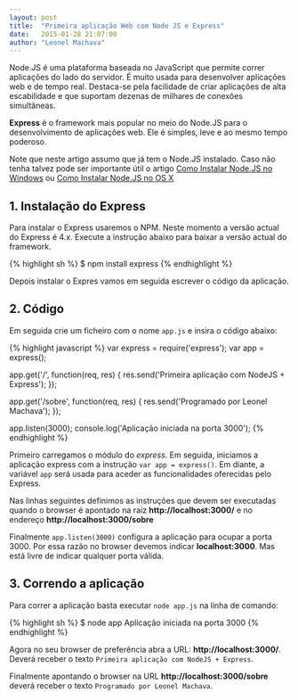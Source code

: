 ```yaml
---
layout: post
title:  "Primeira aplicação Web com Node JS e Express"
date:   2015-01-28 21:07:00
author: "Leonel Machava"
---
```


Node.JS é uma plataforma baseada no JavaScript que permite correr aplicações do lado do servidor. É muito usada para desenvolver aplicações web e de tempo real. Destaca-se pela facilidade de criar aplicações de alta escabilidade e que suportam dezenas de milhares de conexões simultâneas.

**Express** é o framework mais popular no meio do Node.JS para o desenvolvimento de aplicações web. Ele é simples, leve e ao mesmo tempo poderoso.

Note que neste artigo assumo que já tem o Node.JS instalado. Caso não tenha talvez pode ser importante útil o artigo [Como Instalar Node.JS no Windows](http://localhost:4000/2014/06/16/como-instalar-nodejs-no-windows.html) ou [Como Instalar Node.JS no OS X](http://www.conteudogeek.com/2014/06/16/como-instalar-nodejs-no-osx.html)

## 1. Instalação do Express
Para instalar o Express usaremos o NPM. Neste momento a versão actual do Express é 4.x. Execute a instrução abaixo para baixar a versão actual do framework.

{% highlight sh %}
$ npm install express
{% endhighlight %}

Depois instalar o Expres vamos em seguida escrever o código da aplicação.

## 2. Código
Em seguida crie um ficheiro com o nome `app.js` e insira o código abaixo:


{% highlight javascript %}
var express = require('express');
var app = express();

app.get('/', function(req, res) {
  res.send('Primeira aplicação com NodeJS + Express');
});

app.get('/sobre', function(req, res) {
  res.send('Programado por Leonel Machava');
});

app.listen(3000);
console.log('Aplicação iniciada na porta 3000');
{% endhighlight %}

Primeiro carregamos o módulo do *express*. Em seguida, iniciamos a aplicação express com a instrução `var app = express()`. Em diante, a variável `app` será usada para aceder as funcionalidades oferecidas pelo Express.

Nas linhas seguintes definimos as instruções que devem ser executadas quando o browser é apontado na raíz **http://localhost:3000/** e no endereço **http://localhost:3000/sobre**

Finalmente `app.listen(3000)` configura a aplicação para ocupar a porta 3000. Por essa razão no browser devemos indicar **localhost:3000**. Mas está livre de indicar qualquer porta válida.

## 3. Correndo a aplicação
Para correr a aplicação basta executar `node app.js` na linha de comando:

{% highlight sh %}
$ node app
Aplicação iniciada na porta 3000
{% endhighlight %}

Agora no seu browser de preferência abra a URL: **http://localhost:3000/**. Deverá receber o texto `Primeira aplicação com NodeJS + Express`.

Finalmente apontando o browser na URL **http://localhost:3000/sobre** deverá receber o texto `Programado por Leonel Machava`.
&nbsp;